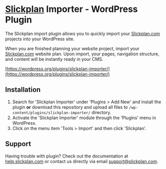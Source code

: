 # [Slickplan](https://slickplan.com) Importer - WordPress Plugin

The Slickplan import plugin allows you to quickly import your [Slickplan.com](https://slickplan.com) projects into your WordPress site.

When you are finished planning your website project, import your [Slickplan.com](https://slickplan.com) website plan. Upon import, your pages, navigation structure, and content will be instantly ready in your CMS.

[https://wordpress.org/plugins/slickplan-importer/](https://wordpress.org/plugins/slickplan-importer/)

## Installation

1. Search for 'Slickplan Importer' under 'Plugins > Add New' and install the plugin **or** download this repository and upload all files to `/wp-content/plugins/slickplan-importer/` directory.
2. Activate the 'Slickplan Importer' module through the 'Plugins' menu in WordPress.
3. Click on the menu item 'Tools > Import' and then click 'Slickplan'.

## Support

Having trouble with plugin? Check out the documentation at [help.slickplan.com](https://help.slickplan.com/hc/en-us/articles/203710090) or contact us directly via email [support@slickplan.com](mailto:support@slickplan.com).
